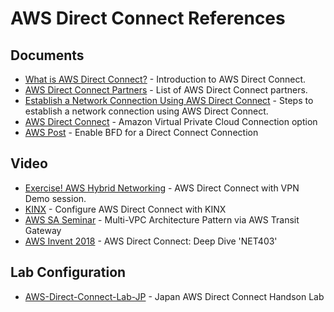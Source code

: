 # AWS Direct Connect References

## Documents
- [What is AWS Direct Connect?](https://docs.aws.amazon.com/directconnect/latest/UserGuide/Welcome.html) - Introduction to AWS Direct Connect.
- [AWS Direct Connect Partners](https://aws.amazon.com/directconnect/partners/) - List of AWS Direct Connect partners.
- [Establish a Network Connection Using AWS Direct Connect](https://docs.aws.amazon.com/directconnect/latest/UserGuide/establish-direct-connect.html) - Steps to establish a network connection using AWS Direct Connect.
- [AWS Direct Connect](https://docs.aws.amazon.com/ko_kr/whitepapers/latest/aws-vpc-connectivity-options/aws-direct-connect.html) - Amazon Virtual Private Cloud Connection option
- [AWS Post](https://repost.aws/knowledge-center/enable-bfd-direct-connect) - Enable BFD for a Direct Connect Connection

## Video
- [Exercise! AWS Hybrid Networking](https://www.youtube.com/watch?v=yMgwrkqfcbg) - AWS Direct Connect with VPN Demo session.
- [KINX](https://www.youtube.com/watch?v=8X1g2w-0fvM) - Configure AWS Direct Connect with KINX
- [AWS SA Seminar](https://www.youtube.com/watch?v=vEFh0BQ3iOk) - Multi-VPC Architecture Pattern via AWS Transit Gateway
- [AWS Invent 2018](https://www.youtube.com/watch?v=DXFooR95BYc) - AWS Direct Connect: Deep Dive 'NET403'

## Lab Configuration
- [AWS-Direct-Connect-Lab-JP](https://catalog.us-east-1.prod.workshops.aws/workshops/fc276e2b-38dd-4a19-bd46-36da91674230/ja-JP) - Japan AWS Direct Connect Handson Lab
